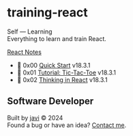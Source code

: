 # training-react
Self ― Learning  
Everything to learn and train React.

[React Notes](https://github.com/javierandres-dev/javierandres-dev/blob/master/react.md)

- :open_file_folder: 0x00 [Quick Start](0x00/README.md) v18.3.1
- :open_file_folder: 0x01 [Tutorial: Tic-Tac-Toe](0x01/README.md) v18.3.1
- :open_file_folder: 0x02 [Thinking in React](0x02/README.md) v18.3.1
## Software Developer
Built by [javi](https://github.com/javierandres-dev/) :copyright: 2024  
Found a bug or have an idea? [Contact me](https://www.linkedin.com/in/javierandres-dev/).
